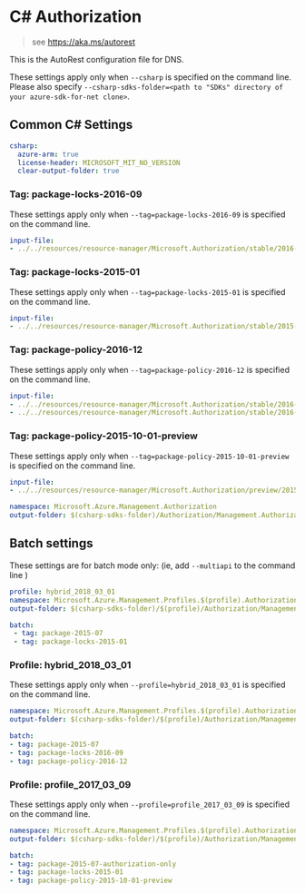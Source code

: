 # C# Authorization

> see https://aka.ms/autorest

This is the AutoRest configuration file for DNS.

These settings apply only when `--csharp` is specified on the command line.
Please also specify `--csharp-sdks-folder=<path to "SDKs" directory of your azure-sdk-for-net clone>`.

## Common C# Settings
``` yaml $(csharp)
csharp:
  azure-arm: true
  license-header: MICROSOFT_MIT_NO_VERSION  
  clear-output-folder: true
```

### Tag: package-locks-2016-09

These settings apply only when `--tag=package-locks-2016-09` is specified on the command line.

``` yaml $(tag) == 'package-locks-2016-09'
input-file:
- ../../resources/resource-manager/Microsoft.Authorization/stable/2016-09-01/locks.json
```

### Tag: package-locks-2015-01

These settings apply only when `--tag=package-locks-2015-01` is specified on the command line.

``` yaml $(tag) == 'package-locks-2015-01'
input-file:
- ../../resources/resource-manager/Microsoft.Authorization/stable/2015-01-01/locks.json
```

### Tag: package-policy-2016-12

These settings apply only when `--tag=package-policy-2016-12` is specified on the command line.

``` yaml $(tag) == 'package-policy-2016-12'
input-file:
- ../../resources/resource-manager/Microsoft.Authorization/stable/2016-12-01/policyAssignments.json
- ../../resources/resource-manager/Microsoft.Authorization/stable/2016-12-01/policyDefinitions.json
```

### Tag: package-policy-2015-10-01-preview

These settings apply only when `--tag=package-policy-2015-10-01-preview` is specified on the command line.

``` yaml $(tag) == 'package-policy-2015-10-01-preview'
input-file:
- ../../resources/resource-manager/Microsoft.Authorization/preview/2015-10-01/policy.json
```

``` yaml $(csharp) && !$(multiapi) && !$(profile)
namespace: Microsoft.Azure.Management.Authorization
output-folder: $(csharp-sdks-folder)/Authorization/Management.Authorization/Generated
```

## Batch settings
These settings are for batch mode only: (ie, add `--multiapi` to the command line )

``` yaml $(multiapi)
profile: hybrid_2018_03_01
namespace: Microsoft.Azure.Management.Profiles.$(profile).Authorization
output-folder: $(csharp-sdks-folder)/$(profile)/Authorization/Management.Authorization/Generated

batch:
 - tag: package-2015-07
 - tag: package-locks-2015-01
 ```

### Profile: hybrid_2018_03_01

These settings apply only when `--profile=hybrid_2018_03_01` is specified on the command line.

 ``` yaml $(profile)=='hybrid_2018_03_01'
namespace: Microsoft.Azure.Management.Profiles.$(profile).Authorization
output-folder: $(csharp-sdks-folder)/$(profile)/Authorization/Management.Authorization/Generated

batch:
 - tag: package-2015-07
 - tag: package-locks-2016-09
 - tag: package-policy-2016-12
 ```

### Profile: profile_2017_03_09

These settings apply only when `--profile=profile_2017_03_09` is specified on the command line.

 ``` yaml $(profile)=='profile_2017_03_09'
namespace: Microsoft.Azure.Management.Profiles.$(profile).Authorization
output-folder: $(csharp-sdks-folder)/$(profile)/Authorization/Management.Authorization/Generated

batch:
 - tag: package-2015-07-authorization-only
 - tag: package-locks-2015-01
 - tag: package-policy-2015-10-01-preview
 ```
